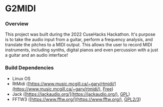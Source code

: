 # G2MIDI

### Overview

This project was built during the 2022 CuseHacks Hackathon. It's purpose is to take the audio input from a guitar, perform a frequency analysis, and translate the pitches to a MIDI output. This allows the user to record MIDI instruments, including synths, digital pianos and even percussion with a just a guitar and an audio interface!

### Build Dependencies

- Linux OS
- RtMidi ([https://www.music.mcgill.ca/~gary/rtmidi/](https://www.music.mcgill.ca/~gary/rtmidi/), [Free](https://www.music.mcgill.ca/~gary/rtmidi#license))
- Jack ([https://jackaudio.org/](https://jackaudio.org/), [GPL](https://jackaudio.org/api/#license))
- FFTW3 ([https://www.fftw.org/](https://www.fftw.org/), [GPL2/3](https://github.com/FFTW/fftw3/blob/master/COPYRIGHT))
